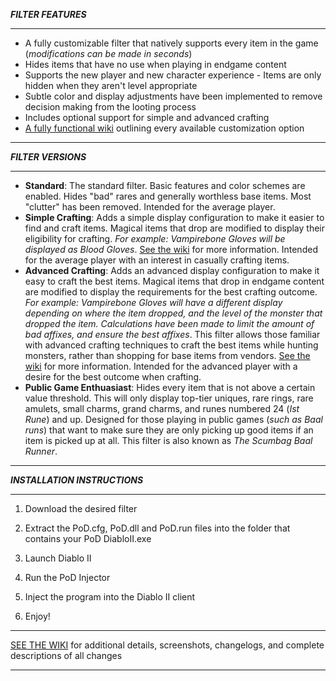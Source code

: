 ***FILTER FEATURES***

--------------------------

* A fully customizable filter that natively supports every item in the game (*modifications can be made in seconds*)
* Hides items that have no use when playing in endgame content 
* Supports the new player and new character experience - Items are only hidden when they aren't level appropriate
* Subtle color and display adjustments have been implemented to remove decision making from the looting process
* Includes optional support for simple and advanced crafting
* [A fully functional wiki](https://github.com/Synial/pod-lootfilter/wiki) outlining every available customization option

--------------------------

***FILTER VERSIONS***

--------------------------

- **Standard**: The standard filter. Basic features and color schemes are enabled. Hides "bad" rares and generally worthless base items. Most "clutter" has been removed. Intended for the average player.
- **Simple Crafting**: Adds a simple display configuration to make it easier to find and craft items. Magical items that drop are modified to display their eligibility for crafting. *For example: Vampirebone Gloves will be displayed as Blood Gloves*. [See the wiki](https://github.com/Synial/pod-lootfilter/wiki) for more information. Intended for the average player with an interest in casually crafting items.
- **Advanced Crafting**: Adds an advanced display configuration to make it easy to craft the best items. Magical items that drop in endgame content are modified to display the requirements for the best crafting outcome. *For example: Vampirebone Gloves will have a different display depending on where the item dropped, and the level of the monster that dropped the item. Calculations have been made to limit the amount of bad affixes, and ensure the best affixes*. This filter allows those familiar with advanced crafting techniques to craft the best items while hunting monsters, rather than shopping for base items from vendors. [See the wiki](https://github.com/Synial/pod-lootfilter/wiki) for more information. Intended for the advanced player with a desire for the best outcome when crafting.
- **Public Game Enthuasiast**: Hides every item that is not above a certain value threshold. This will only display top-tier uniques, rare rings, rare amulets, small charms, grand charms, and runes numbered 24 (*Ist Rune*) and up. Designed for those playing in public games (*such as Baal runs*) that want to make sure they are only picking up good items if an item is picked up at all. This filter is also known as *The Scumbag Baal Runner*.


--------------------------

***INSTALLATION INSTRUCTIONS***

--------------------------

1) Download the desired filter

2) Extract the PoD.cfg, PoD.dll and PoD.run files into the folder that contains your PoD DiabloII.exe

3) Launch Diablo II

4) Run the PoD Injector

5) Inject the program into the Diablo II client

6) Enjoy!

--------------------------

[SEE THE WIKI](https://github.com/Synial/pod-lootfilter/wiki) for additional details, screenshots, changelogs, and complete descriptions of all changes

--------------------------
